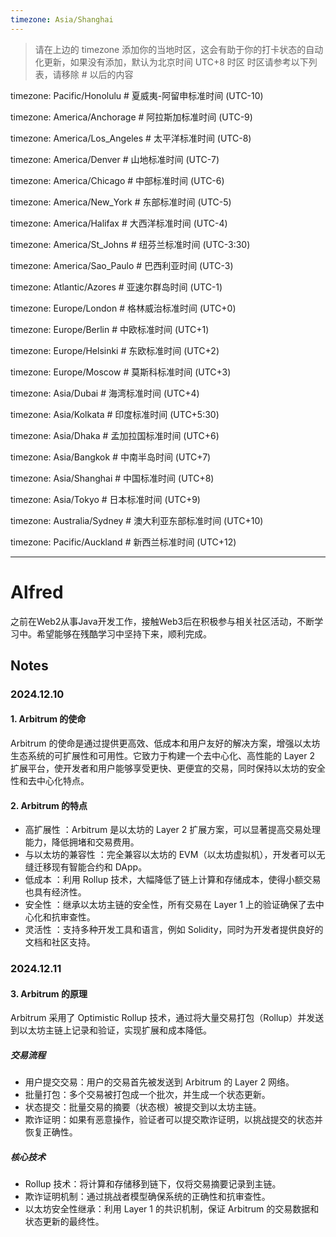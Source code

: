 ```yaml
---
timezone: Asia/Shanghai
---
```


> 请在上边的 timezone 添加你的当地时区，这会有助于你的打卡状态的自动化更新，如果没有添加，默认为北京时间 UTC+8 时区
> 时区请参考以下列表，请移除 # 以后的内容

timezone: Pacific/Honolulu # 夏威夷-阿留申标准时间 (UTC-10)

timezone: America/Anchorage # 阿拉斯加标准时间 (UTC-9)

timezone: America/Los_Angeles # 太平洋标准时间 (UTC-8)

timezone: America/Denver # 山地标准时间 (UTC-7)

timezone: America/Chicago # 中部标准时间 (UTC-6)

timezone: America/New_York # 东部标准时间 (UTC-5)

timezone: America/Halifax # 大西洋标准时间 (UTC-4)

timezone: America/St_Johns # 纽芬兰标准时间 (UTC-3:30)

timezone: America/Sao_Paulo # 巴西利亚时间 (UTC-3)

timezone: Atlantic/Azores # 亚速尔群岛时间 (UTC-1)

timezone: Europe/London # 格林威治标准时间 (UTC+0)

timezone: Europe/Berlin # 中欧标准时间 (UTC+1)

timezone: Europe/Helsinki # 东欧标准时间 (UTC+2)

timezone: Europe/Moscow # 莫斯科标准时间 (UTC+3)

timezone: Asia/Dubai # 海湾标准时间 (UTC+4)

timezone: Asia/Kolkata # 印度标准时间 (UTC+5:30)

timezone: Asia/Dhaka # 孟加拉国标准时间 (UTC+6)

timezone: Asia/Bangkok # 中南半岛时间 (UTC+7)

timezone: Asia/Shanghai # 中国标准时间 (UTC+8)

timezone: Asia/Tokyo # 日本标准时间 (UTC+9)

timezone: Australia/Sydney # 澳大利亚东部标准时间 (UTC+10)

timezone: Pacific/Auckland # 新西兰标准时间 (UTC+12)

---

# Alfred

之前在Web2从事Java开发工作，接触Web3后在积极参与相关社区活动，不断学习中。希望能够在残酷学习中坚持下来，顺利完成。

## Notes

<!-- Content_START -->

### 2024.12.10

#### 1. Arbitrum 的使命

Arbitrum 的使命是通过提供更高效、低成本和用户友好的解决方案，增强以太坊生态系统的可扩展性和可用性。它致力于构建一个去中心化、高性能的 Layer 2 扩展平台，使开发者和用户能够享受更快、更便宜的交易，同时保持以太坊的安全性和去中心化特点。

#### 2. Arbitrum 的特点

- 高扩展性
：Arbitrum 是以太坊的 Layer 2 扩展方案，可以显著提高交易处理能力，降低拥堵和交易费用。
- 与以太坊的兼容性
：完全兼容以太坊的 EVM（以太坊虚拟机），开发者可以无缝迁移现有智能合约和 DApp。
- 低成本
：利用 Rollup 技术，大幅降低了链上计算和存储成本，使得小额交易也具有经济性。
- 安全性
：继承以太坊主链的安全性，所有交易在 Layer 1 上的验证确保了去中心化和抗审查性。
- 灵活性
：支持多种开发工具和语言，例如 Solidity，同时为开发者提供良好的文档和社区支持。

### 2024.12.11
#### 3. Arbitrum 的原理

Arbitrum 采用了 Optimistic Rollup 技术，通过将大量交易打包（Rollup）并发送到以太坊主链上记录和验证，实现扩展和成本降低。

##### 交易流程

- 用户提交交易：用户的交易首先被发送到 Arbitrum 的 Layer 2 网络。
- 批量打包：多个交易被打包成一个批次，并生成一个状态更新。
- 状态提交：批量交易的摘要（状态根）被提交到以太坊主链。
- 欺诈证明：如果有恶意操作，验证者可以提交欺诈证明，以挑战提交的状态并恢复正确性。

##### 核心技术

- Rollup 技术：将计算和存储移到链下，仅将交易摘要记录到主链。
- 欺诈证明机制：通过挑战者模型确保系统的正确性和抗审查性。
- 以太坊安全性继承：利用 Layer 1 的共识机制，保证 Arbitrum 的交易数据和状态更新的最终性。
<!-- Content_END -->
